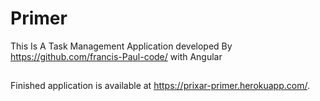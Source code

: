 # Primer

This Is A Task Management Application developed By https://github.com/francis-Paul-code/ with Angular 

##
Finished application is available at  https://prixar-primer.herokuapp.com/.

